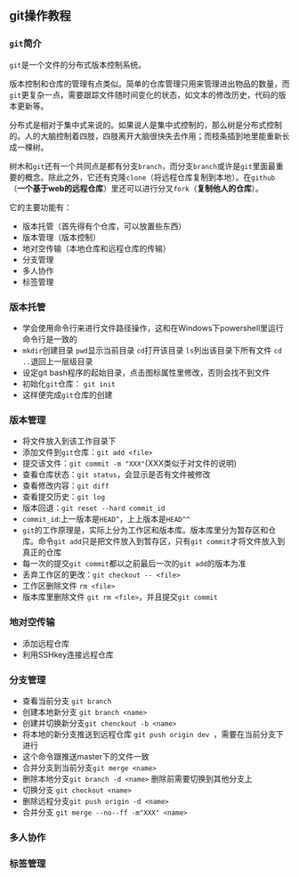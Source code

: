 ## git操作教程 ##

### `git`简介 ###

`git`是一个文件的分布式版本控制系统。

版本控制和仓库的管理有点类似。简单的仓库管理只用来管理进出物品的数量，而`git`更复杂一点，需要跟踪文件随时间变化的状态，如文本的修改历史，代码的版本更新等。

分布式是相对于集中式来说的。如果说人是集中式控制的，那么树是分布式控制的。人的大脑控制着四肢，四肢离开大脑很快失去作用；而枝条插到地里能重新长成一棵树。

树木和`git`还有一个共同点是都有分支`branch`，而分支`branch`或许是`git`里面最重要的概念。除此之外，它还有克隆`clone`（将远程仓库复制到本地）。在`github`（**一个基于web的远程仓库**）里还可以进行分叉`fork`（**复制他人的仓库**）。

它的主要功能有：

- 版本托管（首先得有个仓库，可以放置些东西）
- 版本管理（版本控制）
- 地对空传输（本地仓库和远程仓库的传输）
- 分支管理
- 多人协作
- 标签管理

### 版本托管 ###

- 学会使用命令行来进行文件路径操作，这和在Windows下powershell里运行命令行是一致的
- `mkdir`创建目录 `pwd`显示当前目录 `cd`打开该目录 `ls`列出该目录下所有文件 `cd ..`退回上一层级目录
- 设定git bash程序的起始目录，点击图标属性里修改，否则会找不到文件
- 初始化`git`仓库： `git init`
- 这样便完成`git`仓库的创建

### 版本管理 ###

- 将文件放入到该工作目录下
- 添加文件到`git`仓库：`git add <file>`
- 提交该文件：`git commit -m "XXX"`(XXX类似于对文件的说明)
- 查看仓库状态：`git status`，会显示是否有文件被修改
- 查看修改内容：`git diff`
- 查看提交历史：`git log`
- 版本回退：`git reset --hard commit_id`
- `commit_id`:上一版本是`HEAD^`，上上版本是`HEAD^^`
- `git`的工作原理是，实际上分为工作区和版本库。版本库里分为暂存区和仓库。命令`git add`只是把文件放入到暂存区，只有`git commit`才将文件放入到真正的仓库
- 每一次的提交`git commit`都以之前最后一次的`git add`的版本为准
- 丢弃工作区的更改：`git checkout -- <file>`
- 工作区删除文件 `rm <file>`
- 版本库里删除文件 `git rm <file>`，并且提交`git commit`

### 地对空传输 ###

- 添加远程仓库
- 利用SSHkey连接远程仓库

### 分支管理 ###

- 查看当前分支 `git branch`
- 创建本地新分支 `git branch <name>`
- 创建并切换新分支`git chenckout -b <name>`
- 将本地的新分支推送到远程仓库 `git push origin dev `，需要在当前分支下进行
- 这个命令跟推送master下的文件一致
- 合并分支到当前分支`git merge <name>` 
- 删除本地分支`git branch -d <name>` 删除前需要切换到其他分支上
- 切换分支 `git checkout <name>`
- 删除远程分支`git push origin -d <name>`
- 合并分支 `git merge --no--ff -m"XXX" <name>`

### 多人协作 ###

### 标签管理 ###